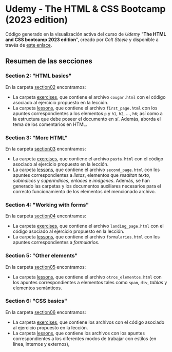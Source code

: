 # Udemy - The HTML & CSS Bootcamp (2023 edition)

Código generado en la visualización activa del curso de _Udemy_ "**The HTML and CSS bootcamp 2023 edition**", creado por _Colt Steele_ y disponible a través de [este enlace](https://www.udemy.com/course/html-and-css-bootcamp/).

## Resumen de las secciones

### Section 2: "HTML basics"

En la carpeta [section02](/section02) encontramos:

-   La carpeta [exercises](/section02/exercises/), que contiene el archivo `cougar.html` con el código asociado al ejercicio propuesto en la lección.
-   La carpeta [lessons](/section02/lessons/), que contiene el archivo `first_page.html` con los apuntes correspondientes a los elementos `p` y `h1`, `h2`, ..., `h6`; así como a la estructura que debe poseer el documento en sí. Además, aborda el tema de los comentarios en HTML.

### Section 3: "More HTML"

En la carpeta [section03](/section03/) encontramos:

-   La carpeta [exercises](/section03/exercises/), que contiene el archivo `pasta.html` con el código asociado al ejercicio propuesto en la lección.
-   La carpeta [lessons](/section03/lessons/), que contiene el archivo `second_page.html` con los apuntes correspondientes a _listas_, elementos que _resaltan texto_, _subíndices_ y _superíndices_, _enlaces_ e _imágenes_. Además, se han generado las carpetas y los documentos auxiliares necesarios para el correcto funcionamiento de los elementos del mencionado archivo.

### Section 4: "Working with forms"

En la carpeta [section04](/section04/) encontramos:

-   La carpeta [exercises](/section04/exercises/), que contiene el archivo `landing_page.html` con el código asociado al ejercicio propuesto en la lección.
-   La carpeta [lessons](/section04/lessons/), que contiene el archivo `formularios.html` con los apuntes correspondientes a _formularios_.

### Section 5: "Other elements"

En la carpeta [section05](/section05/) encontramos:

-   La carpeta [lessons](/section05/lessons/), que contiene el archivo `otros_elementos.html` con los apuntes correspondientes a elementos tales como `span`, `div`, _tablas_ y elementos semánticos.

### Section 6: "CSS basics"

En la carpeta [section06](/section06/) encontramos:

-   La carpeta [exercises](/section06/exercises/), que contiene los archivos con el código asociado al ejercicio propuesto en la lección.
-   La carpeta [lessons](/section06/lessons/), que contiene los archivos con los apuntes correspondientes a los diferentes modos de trabajar con estilos (en línea, internos y externos),
